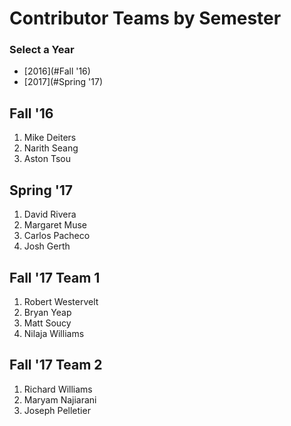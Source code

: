 # Contributor Teams by Semester

### Select a Year
* [2016](#Fall '16)
* [2017](#Spring '17)

## Fall '16

1. Mike Deiters
2. Narith Seang
3. Aston Tsou

## Spring '17

1. David Rivera
2. Margaret Muse
3. Carlos Pacheco
4. Josh Gerth

## Fall '17 Team 1

1. Robert Westervelt
2. Bryan Yeap
3. Matt Soucy
4. Nilaja Williams

## Fall '17 Team 2

1. Richard Williams
2. Maryam Najiarani
3. Joseph Pelletier
